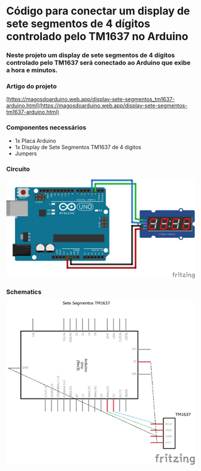 # Código para conectar um display de sete segmentos de 4 dígitos controlado pelo TM1637 no Arduino

### Neste projeto um display de sete segmentos de 4 dígitos controlado pelo TM1637 será conectado ao Arduino que exibe a hora e minutos.

### Artigo do projeto
[https://magosdoarduino.web.app/display-sete-segmentos_tm1637-arduino.html](https://magosdoarduino.web.app/display-sete-segmentos-tm1637-arduino.html)

### Componentes necessários
* 1x Placa Arduino
* 1x Display de Sete Segmentos TM1637 de 4 dígitos
* Jumpers

### Circuito
![circuito](imagens/display_sete_segmentos_tm1637.png)

### Schematics
![schematics](imagens/display_sete_segmentos_tm1637_schematics.png)